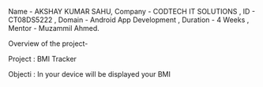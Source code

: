 Name - AKSHAY KUMAR SAHU, Company - CODTECH IT SOLUTIONS , ID - CT08DS5222 , Domain - Android App Development , Duration - 4 Weeks , Mentor - Muzammil Ahmed.

Overview of the project-

Project : BMI Tracker

Objecti : In your device will be displayed your BMI 
